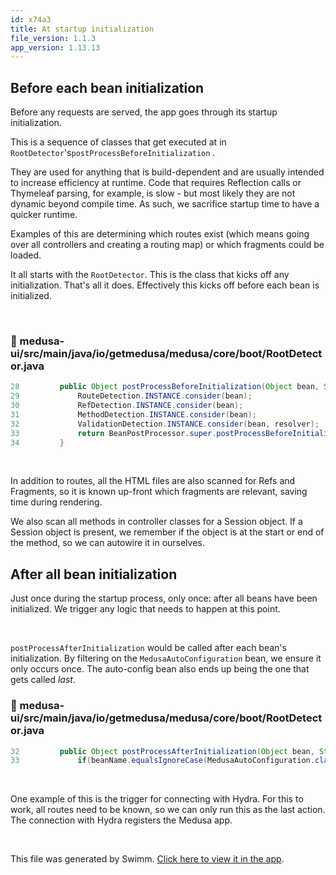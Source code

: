 ```yaml
---
id: x74a3
title: At startup initialization
file_version: 1.1.3
app_version: 1.13.13
---
```


## Before each bean initialization

Before any requests are served, the app goes through its startup initialization.

This is a sequence of classes that get executed at in `RootDetector`'s`postProcessBeforeInitialization` .

They are used for anything that is build-dependent and are usually intended to increase efficiency at runtime. Code that requires Reflection calls or Thymeleaf parsing, for example, is slow - but most likely they are not dynamic beyond compile time. As such, we sacrifice startup time to have a quicker runtime.

Examples of this are determining which routes exist (which means going over all controllers and creating a routing map) or which fragments could be loaded.

It all starts with the `RootDetector`. This is the class that kicks off any initialization. That's all it does. Effectively this kicks off before each bean is initialized.

<br/>


<!-- NOTE-swimm-snippet: the lines below link your snippet to Swimm -->
### 📄 medusa-ui/src/main/java/io/getmedusa/medusa/core/boot/RootDetector.java
```java
28         public Object postProcessBeforeInitialization(Object bean, String beanName) throws BeansException {
29             RouteDetection.INSTANCE.consider(bean);
30             RefDetection.INSTANCE.consider(bean);
31             MethodDetection.INSTANCE.consider(bean);
32             ValidationDetection.INSTANCE.consider(bean, resolver);
33             return BeanPostProcessor.super.postProcessBeforeInitialization(bean, beanName);
34         }
```

<br/>

In addition to routes, all the HTML files are also scanned for Refs and Fragments, so it is known up-front which fragments are relevant, saving time during rendering.

We also scan all methods in controller classes for a Session object. If a Session object is present, we remember if the object is at the start or end of the method, so we can autowire it in ourselves.

## After all bean initialization

Just once during the startup process, only once: after all beans have been initialized. We trigger any logic that needs to happen at this point.

<br/>

`postProcessAfterInitialization`<swm-token data-swm-token=":medusa-ui/src/main/java/io/getmedusa/medusa/core/boot/RootDetector.java:37:5:5:`    public Object postProcessAfterInitialization(Object bean, String beanName) throws BeansException {`"/> would be called after each bean's initialization. By filtering on the `MedusaAutoConfiguration`<swm-token data-swm-token=":medusa-ui/src/main/java/io/getmedusa/medusa/core/config/MedusaAutoConfiguration.java:18:4:4:`public class MedusaAutoConfiguration {`"/> bean, we ensure it only occurs once. The auto-config bean also ends up being the one that gets called _last_.
<!-- NOTE-swimm-snippet: the lines below link your snippet to Swimm -->
### 📄 medusa-ui/src/main/java/io/getmedusa/medusa/core/boot/RootDetector.java
```java
32         public Object postProcessAfterInitialization(Object bean, String beanName) throws BeansException {
33             if(beanName.equalsIgnoreCase(MedusaAutoConfiguration.class.getName())){ //execute post init, as last
```

<br/>

One example of this is the trigger for connecting with Hydra. For this to work, all routes need to be known, so we can only run this as the last action. The connection with Hydra registers the Medusa app.

<br/>

This file was generated by Swimm. [Click here to view it in the app](https://app.swimm.io/repos/Z2l0aHViJTNBJTNBbWVkdXNhJTNBJTNBbWVkdXNhLXVp/docs/x74a3).
